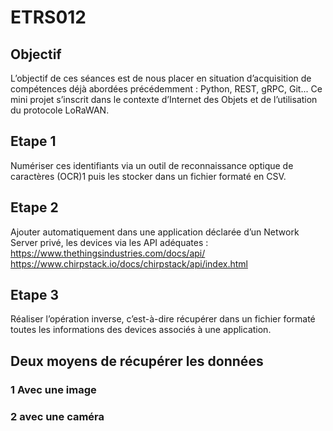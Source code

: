 # ETRS012

## Objectif
L’objectif de ces séances est de nous placer en situation d’acquisition de compétences déjà abordées précédemment : Python, REST, gRPC, Git... Ce mini projet s’inscrit dans le contexte d’Internet des Objets et de l’utilisation du protocole LoRaWAN.

## Etape 1
Numériser ces identifiants via un outil de reconnaissance optique de caractères (OCR)1
puis les stocker dans un fichier formaté en CSV.

## Etape 2
Ajouter automatiquement dans une application déclarée d’un Network Server privé, les
devices via les API adéquates :
https://www.thethingsindustries.com/docs/api/
https://www.chirpstack.io/docs/chirpstack/api/index.html
## Etape 3
Réaliser l’opération inverse, c’est-à-dire récupérer dans un fichier formaté toutes les
informations des devices associés à une application.

## Deux moyens de récupérer les données
### 1 Avec une image 

### 2 avec une caméra


